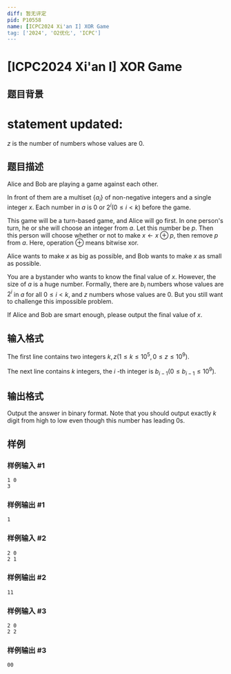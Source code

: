 ```yaml
---
diff: 暂无评定
pid: P10558
name: [ICPC2024 Xi'an I] XOR Game
tag: ['2024', 'O2优化', 'ICPC']
---
```

# [ICPC2024 Xi'an I] XOR Game
## 题目背景

# statement updated:
$z$ is the number of numbers whose values are $0$.
## 题目描述

Alice and Bob are playing a game against each other.

In front of them are a multiset $\{a_i\}$ of non-negative integers and a single integer $x$. Each number in $a$ is $0$ or $2^i(0\le i<k)$ before the game.

This game will be a turn-based game, and Alice will go first. In one person's turn, he or she will choose an integer from $a$. Let this number be $p$. Then this person will choose whether or not to make $x\gets x\oplus p$, then remove $p$ from $a$. Here, operation $\oplus$ means bitwise xor.

Alice wants to make $x$ as big as possible, and Bob wants to make $x$ as small as possible.

You are a bystander who wants to know the final value of $x$. However, the size of $a$ is a huge number. Formally, there are $b_i$ numbers whose values are $2^i$ in $a$ for all $0\le i<k$, and $z$ numbers whose values are $0$. But you still want to challenge this impossible problem.

If Alice and Bob are smart enough, please output the final value of $x$.
## 输入格式

The first line contains two integers $k,z(1\le k\le10^5,0\le z\le 10^9)$.

The next line contains $k$ integers, the $i$ -th integer is $b_{i-1}(0\le b_{i-1}\le10^9)$.
## 输出格式

Output the answer in binary format. Note that you should output exactly $k$ digit from high to low even though this number has leading $0$s.
## 样例

### 样例输入 #1
```
1 0
3
```
### 样例输出 #1
```
1
```
### 样例输入 #2
```
2 0
2 1
```
### 样例输出 #2
```
11
```
### 样例输入 #3
```
2 0
2 2
```
### 样例输出 #3
```
00
```
